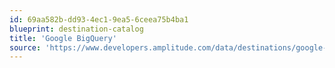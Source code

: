 ```yaml
---
id: 69aa582b-dd93-4ec1-9ea5-6ceea75b4ba1
blueprint: destination-catalog
title: 'Google BigQuery'
source: 'https://www.developers.amplitude.com/data/destinations/google-bigquery'
---
```

